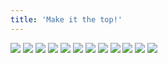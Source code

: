 ```yaml
---
title: 'Make it the top!'
---
```


![](pg216.jpg)
![](pg217.jpg)
![](pg218.jpg)
![](pg219.jpg)
![](pg220.jpg)
![](pg221.jpg)
![](pg222.jpg)
![](pg223.jpg)
![](pg224.jpg)
![](pg225.jpg)
![](pg226.jpg)
![](pg227.jpg)